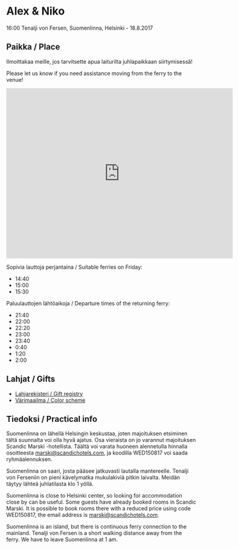 # Alex & Niko

<link rel="shortcut icon" type="image/x-icon" href="{{ "/favicon.ico" | prepend: site.baseurl }}" >

16:00 Tenalji von Fersen, Suomenlinna, Helsinki - 18.8.2017

## Paikka / Place

Ilmoittakaa meille, jos tarvitsette apua laiturilta juhlapaikkaan siirtymisessä!

Please let us know if you need assistance moving from the ferry to the venue!

<iframe src="https://www.google.com/maps/embed?pb=!1m28!1m12!1m3!1d15883.949570263141!2d24.95338844634074!3d60.15600550166482!2m3!1f0!2f0!3f0!3m2!1i1024!2i768!4f13.1!4m13!3e3!4m5!1s0x46920bcf117c4bb3%3A0xc5acf882c8111bd5!2sKauppatori%2C+Etel%C3%A4ranta%2C+00170+Helsinki!3m2!1d60.167665299999996!2d24.953677799999998!4m5!1s0x46920b8e4ebac75d%3A0x9e9f82ca46948ff2!2sTenalji+von+Fersen%2C+00190+Helsinki!3m2!1d60.1447887!2d24.9831418!5e0!3m2!1sfi!2sfi!4v1499506074318" width="600" height="450" frameborder="0" style="border:0" allowfullscreen></iframe>

Sopivia lauttoja perjantaina / Suitable ferries on Friday:

- 14:40
- 15:00
- 15:30

Paluulauttojen lähtöaikoja / Departure times of the returning ferry:

- 21:40
- 22:00
- 22:20
- 23:00
- 23:40
- 0:40
- 1:20
- 2:00

## Lahjat / Gifts

- [Lahjarekisteri / Gift registry](registry)
- [Värimaailma / Color scheme](./colors)

## Tiedoksi / Practical info

Suomenlinna on lähellä Helsingin keskustaa, joten majoituksen etsiminen tältä suunnalta voi olla hyvä ajatus. Osa vieraista on jo varannut majoituksen Scandic Marski -hotellista. Täältä voi varata huoneen alennetulla hinnalla osoitteesta marski@scandichotels.com, ja koodilla WED150817 voi saada ryhmäalennuksen.

Suomenlinna on saari, josta pääsee jatkuvasti lautalla mantereelle. Tenalji von Ferseniin on pieni kävelymatka mukulakiviä pitkin laivalta. Meidän täytyy lähteä juhlatilasta klo 1 yöllä.

Suomenlinna is close to Helsinki center, so looking for accommodation close by can be useful. Some guests have already booked rooms in Scandic Marski. It is possible to book rooms there with a reduced price using code WED150817, the email address is marski@scandichotels.com.

Suomenlinna is an island, but there is continuous ferry connection to the mainland. Tenalji von Fersen is a short walking distance away from the ferry. We have to leave Suomenlinna at 1 am. 

<!-- <img id="right-corner" src="figure/Nouveau_voyage_en_Espagne_Fleuron_T147404-9.png" alt="corner image">-->
